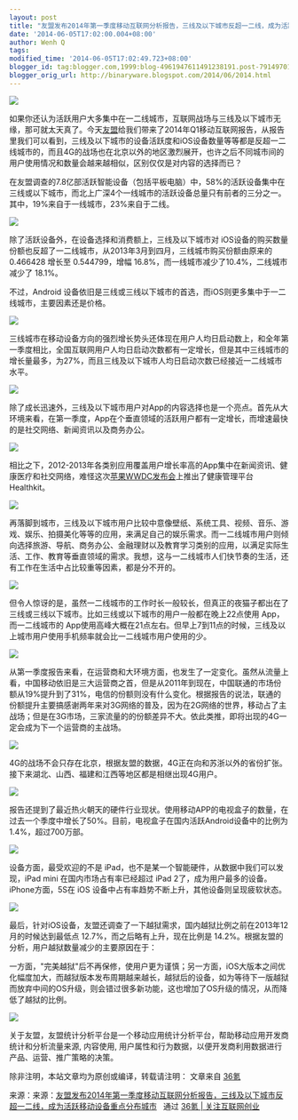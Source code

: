 ```yaml
---
layout: post
title: "友盟发布2014年第一季度移动互联网分析报告，三线及以下城市反超一二线，成为活跃移动设备重点分布城市"
date: '2014-06-05T17:02:00.004+08:00'
author: Wenh Q
tags:
modified_time: '2014-06-05T17:02:49.723+08:00'
blogger_id: tag:blogger.com,1999:blog-4961947611491238191.post-7914970184053132022
blogger_orig_url: http://binaryware.blogspot.com/2014/06/2014.html
---
```

![](https://images-blogger-opensocial.googleusercontent.com/gadgets/proxy?url=http%3A%2F%2Fa.36krcnd.com%2Fphoto%2F2014%2F17b71b535e4a7327e7371d5cc83ae4e6.png&container=blogger&gadget=a&rewriteMime=image%2F*)

如果你还认为活跃用户大多集中在一二线城市，互联网战场与三线及以下城市无缘，那可就太天真了。今天[友盟](http://www.umeng.com/)给我们带来了2014年Q1移动互联网报告，从报告里我们可以看到，三线及以下城市的设备活跃度和iOS设备数量等等都是反超一二线城市的，而且4G的战场也在北京以外的地区激烈展开，也许之后不同城市间的用户使用情况和数量会越来越相似，区别仅仅是对内容的选择而已？

在友盟调查的7.8亿部活跃智能设备（包括平板电脑）中，58%的活跃设备集中在三线或以下城市，而北上广深4个一线城市的活跃设备总量只有前者的三分之一。其中，19%来自于一线城市，23%来自于二线。

![](https://images-blogger-opensocial.googleusercontent.com/gadgets/proxy?url=http%3A%2F%2Fa.36krcnd.com%2Fphoto%2F2014%2F577632d0e822c0384e51ad9c113e7f5a.png&container=blogger&gadget=a&rewriteMime=image%2F*)

除了活跃设备外，在设备选择和消费额上，三线及以下城市对
iOS设备的购买数量份额也反超了一二线城市，从2013年3月到四月，三线城市购买份额由原来的
0.466428 增长至 0.544799，增幅
16.8%，而一线城市减少了10.4%，二线城市减少了 18.1%。

不过，Android
设备依旧是三线或三线以下城市的首选，而iOS则更多集中于一二线城市，主要因素还是价格。

![](https://images-blogger-opensocial.googleusercontent.com/gadgets/proxy?url=http%3A%2F%2Fa.36krcnd.com%2Fphoto%2F2014%2Fbf49d25f48eee1d54b38dc5159f97ada.png&container=blogger&gadget=a&rewriteMime=image%2F*)

三线城市在移动设备方向的强烈增长势头还体现在用户人均日启动数上，和全年第一季度相比，全国互联网用户人均日启动次数都有一定增长，但是其中三线城市的增长量最多，为27%，而且三线及以下城市人均日启动次数已经接近一二线城市水平。

![](https://images-blogger-opensocial.googleusercontent.com/gadgets/proxy?url=http%3A%2F%2Fa.36krcnd.com%2Fphoto%2F2014%2F1a4b6122e9428ab0af24d32d88f91a0b.png&container=blogger&gadget=a&rewriteMime=image%2F*)

除了成长迅速外，三线及以下城市用户对App的内容选择也是一个亮点。首先从大环境来看，在第一季度，App在个垂直领域的活跃用户都有一定增长，而增速最快的是社交网络、新闻资讯以及商务办公。

![](https://images-blogger-opensocial.googleusercontent.com/gadgets/proxy?url=http%3A%2F%2Fa.36krcnd.com%2Fphoto%2F2014%2F6afb4b3e16c8514bb938875593f04825.png&container=blogger&gadget=a&rewriteMime=image%2F*)

相比之下，2012-2013年各类别应用覆盖用户增长率高的App集中在新闻资讯、健康医疗和社交网络，难怪这次[苹果WWDC发布会](http://www.36kr.com/p/212511.html)上推出了健康管理平台Healthkit。

![](https://images-blogger-opensocial.googleusercontent.com/gadgets/proxy?url=http%3A%2F%2Fa.36krcnd.com%2Fphoto%2F2014%2Febfc7e9fd0266fa785b2044e27f25ccb.jpg&container=blogger&gadget=a&rewriteMime=image%2F*)

再落脚到城市，三线及以下城市用户比较中意像壁纸、系统工具、视频、音乐、游戏、娱乐、拍摄美化等等的应用，来满足自己的娱乐需求。而一二线城市用户则倾向选择旅游、导航、商务办公、金融理财以及教育学习类别的应用，以满足实际生活、工作、教育等垂直领域的需求。我想，这与一二线城市人们快节奏的生活，还有工作在生活中占比较重等因素，都是分不开的。

![](https://images-blogger-opensocial.googleusercontent.com/gadgets/proxy?url=http%3A%2F%2Fa.36krcnd.com%2Fphoto%2F2014%2F10c7046ae955ef43519e451835594ada.png&container=blogger&gadget=a&rewriteMime=image%2F*)

但令人惊讶的是，虽然一二线城市的工作时长一般较长，但真正的夜猫子都出在了三线或三线以下城市。比如三线或以下城市的用户一般都在晚上22点使用
App，而一二线城市的
App使用高峰大概在21点左右。但早上7到11点的时候，三线及以上城市用户使用手机频率就会比一二线城市用户使用的少。

![](https://images-blogger-opensocial.googleusercontent.com/gadgets/proxy?url=http%3A%2F%2Fa.36krcnd.com%2Fphoto%2F2014%2Fc93b7a17fcfa492aad31e103d3cffd1c.png&container=blogger&gadget=a&rewriteMime=image%2F*)

从第一季度报告来看，在运营商和大环境方面，也发生了一定变化。虽然从流量上看，中国移动依旧是三大运营商之首，但是从2011年到现在，中国联通的市场份额从19%提升到了31%，电信的份额则没有什么变化。根据报告的说法，联通的份额提升主要搞感谢两年来对3G网络的普及，因为在2G网络的世界，移动占了主战场；但是在3G市场，三家流量的的份额差异不大。依此类推，即将出现的4G一定会成为下一个运营商的主战场。

![](https://images-blogger-opensocial.googleusercontent.com/gadgets/proxy?url=http%3A%2F%2Fa.36krcnd.com%2Fphoto%2F2014%2F7e4e47663b3e48601e83c1715ef42669.png&container=blogger&gadget=a&rewriteMime=image%2F*)

4G的战场不会只存在北京，根据友盟的数据，4G正在向和苏浙以外的省份扩张。接下来湖北、山西、福建和江西等地区都是相继出现4G用户。

![](https://images-blogger-opensocial.googleusercontent.com/gadgets/proxy?url=http%3A%2F%2Fa.36krcnd.com%2Fphoto%2F2014%2Ffdc5591a6af8c43a3cd1ee139faaee15.png&container=blogger&gadget=a&rewriteMime=image%2F*)

报告还提到了最近热火朝天的硬件行业现状。使用移动APP的电视盒子的数量，在过去一个季度中增长了50%。目前，电视盒子在国内活跃Android设备中的比例为1.4%，超过700万部。

![](https://images-blogger-opensocial.googleusercontent.com/gadgets/proxy?url=http%3A%2F%2Fa.36krcnd.com%2Fphoto%2F2014%2F69489af0a3120180b31c35bdb32c1db0.png&container=blogger&gadget=a&rewriteMime=image%2F*)

设备方面，最受欢迎的不是
iPad，也不是某一个智能硬件，从数据中我们可以发现，iPad mini
在国内市场占有率已经超过 iPad 2了，成为用户最多的设备。iPhone方面，5S在
iOS 设备中占有率趋势不断上升，其他设备则呈现疲软状态。

![](https://images-blogger-opensocial.googleusercontent.com/gadgets/proxy?url=http%3A%2F%2Fa.36krcnd.com%2Fphoto%2F2014%2F2c75bc912da1faa8848dab091f9ad0cb.png&container=blogger&gadget=a&rewriteMime=image%2F*)

最后，针对iOS设备，友盟还调查了一下越狱需求，国内越狱比例之前在2013年12月的时候达到最低点
12.7%，而之后略有上升，现在比例是
14.2%。根据友盟的分析，用户越狱数量减少的主要原因在于：

一方面，"完美越狱"后不再保修，使用户更为谨慎；另一方面，iOS大版本之间优化幅度加大，而越狱版本发布周期越来越长，越狱后的设备，如为等待下一版越狱而放弃中间的OS升级，则会错过很多新功能，这也增加了OS升级的情况，从而降低了越狱的比例。

![](https://images-blogger-opensocial.googleusercontent.com/gadgets/proxy?url=http%3A%2F%2Fa.36krcnd.com%2Fphoto%2F2014%2Fc48b8d4f8e0d1cb823903bd7abded466.png&container=blogger&gadget=a&rewriteMime=image%2F*)

关于友盟，友盟统计分析平台是一个移动应用统计分析平台，帮助移动应用开发商统计和分析流量来源,
内容使用,
用户属性和行为数据，以便开发商利用数据进行产品、运营、推广策略的决策。

除非注明，本站文章均为原创或编译，转载请注明： 文章来自
[36氪](http://www.36kr.com/)

来源：来源：[友盟发布2014年第一季度移动互联网分析报告，三线及以下城市反超一二线，成为活跃移动设备重点分布城市](http://www.36kr.com/p/212552.html) 
 通过 [36氪 | 关注互联网创业](http://www.36kr.com/)
